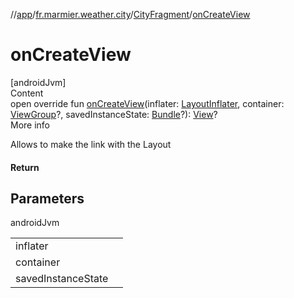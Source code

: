 //[app](../../../index.md)/[fr.marmier.weather.city](../index.md)/[CityFragment](index.md)/[onCreateView](on-create-view.md)



# onCreateView  
[androidJvm]  
Content  
open override fun [onCreateView](on-create-view.md)(inflater: [LayoutInflater](https://developer.android.com/reference/kotlin/android/view/LayoutInflater.html), container: [ViewGroup](https://developer.android.com/reference/kotlin/android/view/ViewGroup.html)?, savedInstanceState: [Bundle](https://developer.android.com/reference/kotlin/android/os/Bundle.html)?): [View](https://developer.android.com/reference/kotlin/android/view/View.html)?  
More info  


Allows to make the link with the Layout



#### Return  


## Parameters  
  
androidJvm  
  
| | |
|---|---|
| <a name="fr.marmier.weather.city/CityFragment/onCreateView/#android.view.LayoutInflater#android.view.ViewGroup?#android.os.Bundle?/PointingToDeclaration/"></a>inflater| <a name="fr.marmier.weather.city/CityFragment/onCreateView/#android.view.LayoutInflater#android.view.ViewGroup?#android.os.Bundle?/PointingToDeclaration/"></a>|
| <a name="fr.marmier.weather.city/CityFragment/onCreateView/#android.view.LayoutInflater#android.view.ViewGroup?#android.os.Bundle?/PointingToDeclaration/"></a>container| <a name="fr.marmier.weather.city/CityFragment/onCreateView/#android.view.LayoutInflater#android.view.ViewGroup?#android.os.Bundle?/PointingToDeclaration/"></a>|
| <a name="fr.marmier.weather.city/CityFragment/onCreateView/#android.view.LayoutInflater#android.view.ViewGroup?#android.os.Bundle?/PointingToDeclaration/"></a>savedInstanceState| <a name="fr.marmier.weather.city/CityFragment/onCreateView/#android.view.LayoutInflater#android.view.ViewGroup?#android.os.Bundle?/PointingToDeclaration/"></a>|
  
  



